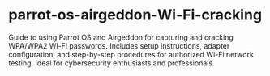 # parrot-os-airgeddon-Wi-Fi-cracking
Guide to using Parrot OS and Airgeddon for capturing and cracking WPA/WPA2 Wi-Fi passwords. Includes setup instructions, adapter configuration, and step-by-step procedures for authorized Wi-Fi network testing. Ideal for cybersecurity enthusiasts and professionals.
